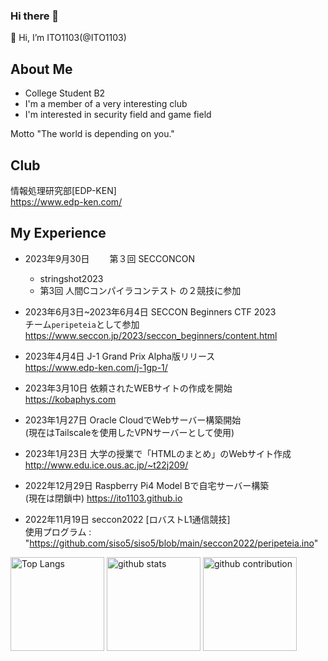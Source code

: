 ### Hi there 👋

<!--
**ITO1103/ITO1103** is a ✨ _special_ ✨ repository because its `README.md` (this file) appears on your GitHub profile.

Here are some ideas to get you started:

- 🔭 I’m currently working on ...
- 🌱 I’m currently learning ...
- 👯 I’m looking to collaborate on ...
- 🤔 I’m looking for help with ...
- 💬 Ask me about ...
- 📫 How to reach me: ...
- 😄 Pronouns: ...
- ⚡ Fun fact: ...
-->
👋 Hi, I’m ITO1103(@ITO1103)
## About Me

- College Student B2
- I'm a member of a very interesting club
- I'm interested in security field and game field

Motto
"The world is depending on you."

## Club
情報処理研究部[EDP-KEN]  
https://www.edp-ken.com/

## My Experience
- 2023年9月30日　　
    第３回 SECCONCON
    - stringshot2023
    - 第3回 人間Cコンパイラコンテスト
    の２競技に参加

- 2023年6月3日~2023年6月4日
    SECCON Beginners CTF 2023  
    チーム```peripeteia```として参加  
    https://www.seccon.jp/2023/seccon_beginners/content.html

- 2023年4月4日
    J-1 Grand Prix Alpha版リリース  
    https://www.edp-ken.com/j-1gp-1/


- 2023年3月10日
    依頼されたWEBサイトの作成を開始  
    https://kobaphys.com


- 2023年1月27日
    Oracle CloudでWebサーバー構築開始  
    (現在はTailscaleを使用したVPNサーバーとして使用)


- 2023年1月23日
    大学の授業で「HTMLのまとめ」のWebサイト作成  
    http://www.edu.ice.ous.ac.jp/~t22j209/


- 2022年12月29日
    Raspberry Pi4 Model Bで自宅サーバー構築  
    (現在は閉鎖中)
    https://ito1103.github.io


- 2022年11月19日
    seccon2022 [ロバストL1通信競技]  
    使用プログラム : "https://github.com/siso5/siso5/blob/main/seccon2022/peripeteia.ino" 


<p align="left"> 
  <img alt="Top Langs" height="150px" src="https://github-readme-stats.vercel.app/api/top-langs/?username=ITO1103&layout=compact&count_private=true&show_icons=true&theme=onedark" />
  <img alt="github stats" height="150px" src="https://github-readme-stats.vercel.app/api?username=ITO1103&count_private=true&show_icons=true&show_icons=true&theme=onedark" />
  <img alt="github contribution" height="150px" src="https://github-readme-streak-stats.herokuapp.com/?user=ITO1103">
</p>